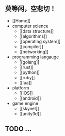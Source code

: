 ## 莫等闲，空悲切！
* [[Home]]
* computer science
    - [[data structure]]
    - [[algorithms]]
    - [[operating system]]
    - [[compiler]]
    - [[networking]]
* programming langauge
    - [[golang]]
    - [[rust]]
    - [[python]]
    - [[ruby]]
    - [[lua]]
* platform
    - [[iOS]]
    - [[android]]
* game engine
    - [[skynet]]
    - [[unity3d]]

## TODO ...